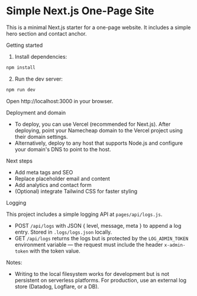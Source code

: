 # Simple Next.js One-Page Site

This is a minimal Next.js starter for a one-page website. It includes a simple hero section and contact anchor.

Getting started

1. Install dependencies:

```bash
npm install
```

2. Run the dev server:

```bash
npm run dev
```

Open http://localhost:3000 in your browser.

Deployment and domain

- To deploy, you can use Vercel (recommended for Next.js). After deploying, point your Namecheap domain to the Vercel project using their domain settings.
- Alternatively, deploy to any host that supports Node.js and configure your domain's DNS to point to the host.

Next steps

- Add meta tags and SEO
- Replace placeholder email and content
- Add analytics and contact form
- (Optional) integrate Tailwind CSS for faster styling

Logging

This project includes a simple logging API at `pages/api/logs.js`.

- POST `/api/logs` with JSON { level, message, meta } to append a log entry. Stored in `.logs/logs.json` locally.
- GET `/api/logs` returns the logs but is protected by the `LOG_ADMIN_TOKEN` environment variable — the request must include the header `x-admin-token` with the token value.

Notes:
- Writing to the local filesystem works for development but is not persistent on serverless platforms. For production, use an external log store (Datadog, Logflare, or a DB).

